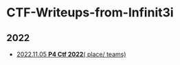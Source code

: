 # CTF-Writeups-from-Infinit3i

## 2022
* [2022.11.05 **P4 Ctf 2022**( place/ teams)](2022-11-05-p4)
